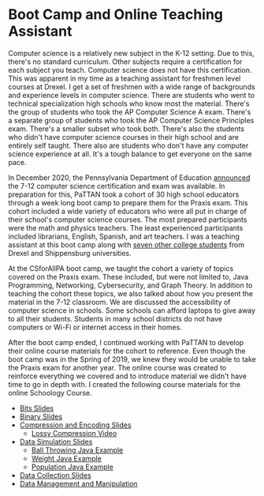 # Boot Camp and Online Teaching Assistant

Computer science is a relatively new subject in the K-12 setting. Due to this,
there's no standard curriculum. Other subjects require a certification for each
subject you teach. Computer science does not have this certification. This was
apparent in my time as a teaching assistant for freshmen level courses at
Drexel. I get a set of freshmen with a wide range of backgrounds and experience
levels in computer science. There are students who went to technical
specialization high schools who know most the material. There's the group of
students who took the AP Computer Science A exam. There's a separate group of
students who took the AP Computer Science Principles exam. There's a smaller
subset who took both. There's also the students who didn't have computer science
courses in their high school and are entirely self taught. There also are
students who don't have any computer science experience at all. It's a tough
balance to get everyone on the same pace.

In December 2020, the Pennsylvania Department of Education
[announced](https://www.media.pa.gov/Pages/Education-Details.aspx?newsid=1002)
the 7-12 computer science certification and exam was available. In preparation
for this, PaTTAN took a cohort of 30 high school educators through a week long
boot camp to prepare them for the Praxis exam. This cohort included a wide
variety of educators who were all put in charge of their school's computer
science courses. The most prepared participants were the math and physics
teachers. The least experienced participants included librarians, English,
Spanish, and art teachers. I was a teaching assistant at this boot camp along
with
[seven other college students](files/pattanTAs.jpg)
from Drexel and Shippensburg universities.

At the CSforAllPA boot camp, we taught the cohort a variety of topics covered on
the Praxis exam. These included, but were not limited to, Java Programming,
Networking, Cybersecurity, and Graph Theory. In addition to teaching the cohort
these topics, we also talked about how you present the material in the 7-12
classroom. We are discussed the accessibility of computer science in schools.
Some schools can afford laptops to give away to all their students. Students in
many school districts do not have computers or Wi-Fi or internet access in their
homes.

After the boot camp ended, I continued working with PaTTAN to develop their
online course materials for the cohort to reference. Even though the boot camp
was in the Spring of 2019, we knew they would be unable to take the Praxis exam
for another year. The online course was created to reinforce everything we
covered and to introduce material we didn't have time to go in depth with. I
created the following course materials for the online Schoology Course.

- [Bits Slides](files/bits.pdf)
- [Binary Slides](files/binary.pdf)
- [Compression and Encoding Slides](files/compression_encoding.pdf)
	- [Lossy Compression Video](files/lossycompression.mp4)
- [Data Simulation Slides](files/simulation.pdf)
	- [Ball Throwing Java Example](files/ballthrowing.java)
	- [Weight Java Example](files/weight.java)
	- [Population Java Example](files/population.java)
- [Data Collection Slides](files/datacollection.pdf)
- [Data Management and Manipulation](files/datamanagementandmanipulation.pdf)

